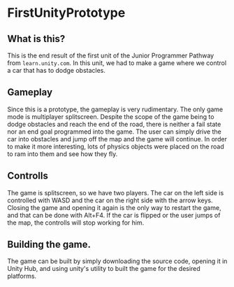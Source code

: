 # FirstUnityPrototype

## What is this?

This is the end result of the first unit of the Junior Programmer Pathway from ```learn.unity.com```. In this unit, we had to make a game where we control a car that has to dodge obstacles.

## Gameplay

Since this is a prototype, the gameplay is very rudimentary. The only game mode is multiplayer splitscreen. Despite the scope of the game being to dodge obstacles and reach the end of the road, there is neither a fail state nor an end goal programmed into the game. The user can simply drive the car into obstacles and jump off the map and the game will continue. In order to make it more interesting, lots of physics objects were placed on the road to ram into them and see how they fly.

## Controlls

The game is splitscreen, so we have two players. The car on the left side is controlled with WASD and the car on the right side with the arrow keys. Closing the game and opening it again is the only way to restart the game, and that can be done with Alt+F4. If the car is flipped or the user jumps of the map, the controlls will stop working for him.

## Building the game.

The game can be built by simply downloading the source code, opening it in Unity Hub, and using unity's utility to built the game for the desired platforms.
